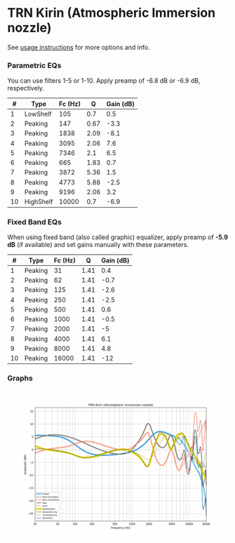# TRN Kirin (Atmospheric Immersion nozzle)
See [usage instructions](https://github.com/jaakkopasanen/AutoEq#usage) for more options and info.

### Parametric EQs
You can use filters 1-5 or 1-10. Apply preamp of -6.8 dB or -6.9 dB, respectively.

|   # | Type      |   Fc (Hz) |    Q |   Gain (dB) |
|-----|-----------|-----------|------|-------------|
|   1 | LowShelf  |       105 | 0.7  |         0.5 |
|   2 | Peaking   |       147 | 0.67 |        -3.3 |
|   3 | Peaking   |      1838 | 2.09 |        -8.1 |
|   4 | Peaking   |      3095 | 2.06 |         7.6 |
|   5 | Peaking   |      7346 | 2.1  |         6.5 |
|   6 | Peaking   |       665 | 1.83 |         0.7 |
|   7 | Peaking   |      3872 | 5.36 |         1.5 |
|   8 | Peaking   |      4773 | 5.88 |        -2.5 |
|   9 | Peaking   |      9196 | 2.06 |         3.2 |
|  10 | HighShelf |     10000 | 0.7  |        -6.9 |

### Fixed Band EQs
When using fixed band (also called graphic) equalizer, apply preamp of **-5.9 dB** (if available) and set gains manually with these parameters.

|   # | Type    |   Fc (Hz) |    Q |   Gain (dB) |
|-----|---------|-----------|------|-------------|
|   1 | Peaking |        31 | 1.41 |         0.4 |
|   2 | Peaking |        62 | 1.41 |        -0.7 |
|   3 | Peaking |       125 | 1.41 |        -2.6 |
|   4 | Peaking |       250 | 1.41 |        -2.5 |
|   5 | Peaking |       500 | 1.41 |         0.6 |
|   6 | Peaking |      1000 | 1.41 |        -0.5 |
|   7 | Peaking |      2000 | 1.41 |        -5   |
|   8 | Peaking |      4000 | 1.41 |         6.1 |
|   9 | Peaking |      8000 | 1.41 |         4.8 |
|  10 | Peaking |     16000 | 1.41 |       -12   |

### Graphs
![](./TRN%20Kirin%20(Atmospheric%20Immersion%20nozzle).png)
